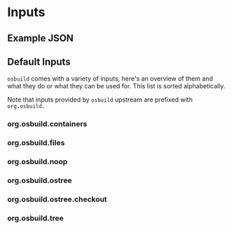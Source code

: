 # Inputs

## Example JSON

## Default Inputs

`osbuild` comes with a variety of inputs, here's an overview of them and what they do or what they can be used for. This list is sorted alphabetically.

Note that inputs provided by `osbuild` upstream are prefixed with `org.osbuild.`

### org.osbuild.containers

### org.osbuild.files

### org.osbuild.noop

### org.osbuild.ostree

### org.osbuild.ostree.checkout

### org.osbuild.tree

